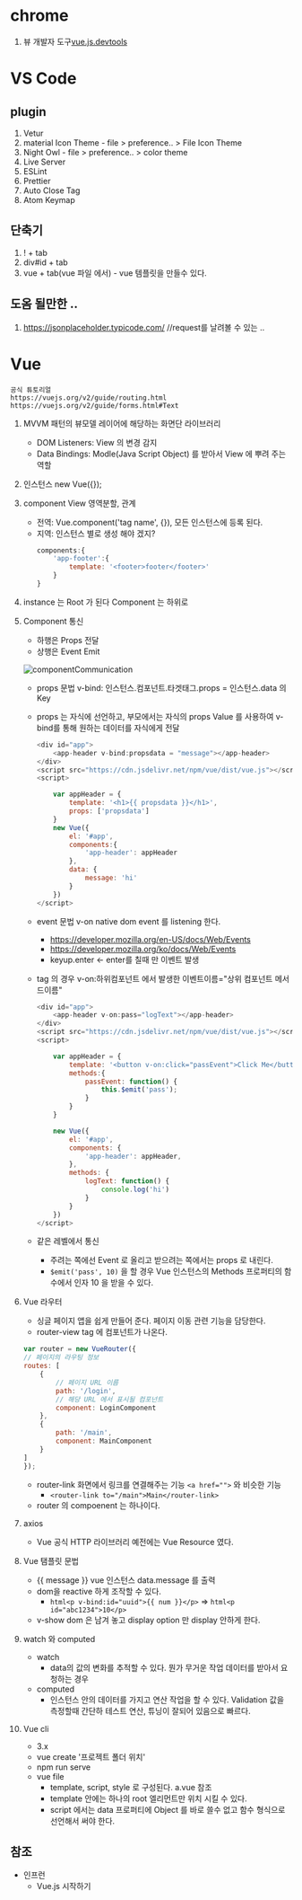 
# chrome
1. 뷰 개발자 도구[vue.js.devtools](https://chrome.google.com/webstore/detail/vuejs-devtools/nhdogjmejiglipccpnnnanhbledajbpd)


# VS Code 

## plugin
1. Vetur
2. material Icon Theme - file > preference.. > File Icon Theme
3. Night Owl - file > preference.. > color theme
4. Live Server
5. ESLint
6. Prettier
7. Auto Close Tag
8. Atom Keymap

## 단축기 
1. ! + tab 
2. div#id + tab
3. vue + tab(vue 파일 에서) - vue 템플릿을 만들수 있다. 

## 도옴 될만한 ..
1. https://jsonplaceholder.typicode.com/ //request를 날려볼 수 있는 ..


# Vue

```
공식 튜토리얼 
https://vuejs.org/v2/guide/routing.html
https://vuejs.org/v2/guide/forms.html#Text

```

1. MVVM 패턴의 뷰모델 레이어에 해당하는 화면단 라이브러리
    - DOM Listeners: View 의 변경 감지 
    - Data Bindings: Modle(Java Script Object) 를 받아서 View 에 뿌려 주는 역할 

2. 인스턴스 new Vue({});
3. component View 영역분할, 관계 
    - 전역: Vue.component('tag name', {}), 모든 인스턴스에 등록 된다. 
    - 지역: 인스턴스 별로 생성 해야 겠지?  
        ```javascript
        components:{
            'app-footer':{
                template: '<footer>footer</footer>'
            }
        }
        ```

4. instance 는 Root 가 된다 Component 는 하위로 
5. Component 통신
   - 하행은 Props 전달
   - 상행은 Event Emit

    ![componentCommunication](./img/prop&event.png)

    - props 문법 v-bind: 인스턴스.컴포넌트.타겟태그.props = 인스턴스.data 의 Key
    - props 는 자식에 선언하고, 부모에서는 자식의 props Value 를 사용하여 v-bind를 통해 원하는 데이터를 자식에게 전달 
        ```javascript
        <div id="app">
            <app-header v-bind:propsdata = "message"></app-header>
        </div>
        <script src="https://cdn.jsdelivr.net/npm/vue/dist/vue.js"></script>
        <script>

            var appHeader = {
                template: '<h1>{{ propsdata }}</h1>',
                props: ['propsdata']
            }
            new Vue({
                el: '#app',
                components:{
                    'app-header': appHeader
                },                
                data: {
                    message: 'hi'
                }
            })
        </script>
        ```

    - event 문법 v-on native dom event 를 listening 한다. 
      - https://developer.mozilla.org/en-US/docs/Web/Events
      - https://developer.mozilla.org/ko/docs/Web/Events
      - keyup.enter <- enter를 칠때 만 이벤트 발생 
    - tag 의 경우 v-on:하위컴포넌트 에서 발생한 이벤트이름="상위 컴포넌트 메서드이름"
        ```javascript
        <div id="app">
            <app-header v-on:pass="logText"></app-header>
        </div>
        <script src="https://cdn.jsdelivr.net/npm/vue/dist/vue.js"></script>
        <script>

            var appHeader = {
                template: '<button v-on:click="passEvent">Click Me</button>',
                methods:{
                    passEvent: function() {
                        this.$emit('pass');
                    }
                }
            }
    
            new Vue({
                el: '#app',
                components: {
                    'app-header': appHeader,
                },
                methods: {
                    logText: function() {
                        console.log('hi')
                    }
                }
            })
        </script>

        ```
    - 같은 레벨에서 통신 
      - 주려는 쪽에선 Event 로 올리고 받으려는 쪽에서는 props 로 내린다. 
      - ```$emit('pass', 10)``` 을 할 경우 Vue 인스턴스의 Methods 프로퍼티의 함수에서 인자 10 을 받을 수 있다. 
6. Vue 라우터 
    - 싱글 페이지 앱을 쉽게 만들어 준다. 페이지 이동 관련 기능을 담당한다. 
    - router-view tag 에 컴포넌트가 나온다. 
    ```javascript
    var router = new VueRouter({
    // 페이지의 라우팅 정보 
    routes: [
        {
            // 페이지 URL 이름
            path: '/login',
            // 해당 URL 에서 표시될 컴포넌트 
            component: LoginComponent
        },
        {
            path: '/main',
            component: MainComponent
        }
    ]
    });
    ```
    - router-link 화면에서 링크를 연결해주는 기능 ```<a href="">``` 와 비슷한 기능 
      - ```<router-link to="/main">Main</router-link>```
    - router 의 compoenent 는 하나이다. 

7. axios 
    - Vue 공식 HTTP 라이브러리 예전에는 Vue Resource 였다. 
8. Vue 탬플릿 문법 
    - {{ message }} vue 인스턴스 data.message 를 출력 
    - dom을 reactive 하게 조작할 수 있다. 
      - ```html<p v-bind:id="uuid">{{ num }}</p>``` => ```html<p id="abc1234">10</p>```
    - v-show dom 은 남겨 놓고 display option 만 display 안하게 한다. 
9. watch 와 computed
    - watch
      - data의 값의 변화를 추적할 수 있다. 뭔가 무거운 작업 데이터를 받아서 요청하는 경우 
    - computed
      - 인스턴스 안의 데이터를 가지고 연산 작업을 할 수 있다. Validation 값을 측정할때 간단하 테스트 연산, 튜닝이 잘되어 있음으로 빠르다.

10. Vue cli
    - 3.x 
    - vue create '프로젝트 폴더 위치'
    - npm run serve
    - vue file 
      - template, script, style 로 구성된다. a.vue 참조 
      - template 안에는 하나의 root 엘리먼트만 위치 시킬 수 있다. 
      - script 에서는 data 프로퍼티에 Object 를 바로 쓸수 없고 함수 형식으로 선언해서 써야 한다. 



## 참조 
- 인프런 
  - Vue.js 시작하기 